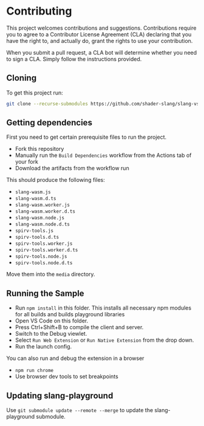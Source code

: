 # Contributing

This project welcomes contributions and suggestions. Contributions require you to agree to a Contributor License Agreement (CLA) declaring that you have the right to, and actually do, grant the rights to use your contribution.

When you submit a pull request, a CLA bot will determine whether you need to sign a CLA. Simply follow the instructions provided.

## Cloning

To get this project run:

```sh
git clone --recurse-submodules https://github.com/shader-slang/slang-vscode-extension
```

## Getting dependencies

First you need to get certain prerequisite files to run the project.

* Fork this repository
* Manually run the `Build Dependencies` workflow from the Actions tab of your fork
* Download the artifacts from the workflow run

This should produce the following files:

* `slang-wasm.js`
* `slang-wasm.d.ts`
* `slang-wasm.worker.js`
* `slang-wasm.worker.d.ts`
* `slang-wasm.node.js`
* `slang-wasm.node.d.ts`
* `spirv-tools.js`
* `spirv-tools.d.ts`
* `spirv-tools.worker.js`
* `spirv-tools.worker.d.ts`
* `spirv-tools.node.js`
* `spirv-tools.node.d.ts`

Move them into the `media` directory.

## Running the Sample

* Run `npm install` in this folder. This installs all necessary npm modules for all builds and builds playground libraries
* Open VS Code on this folder.
* Press Ctrl+Shift+B to compile the client and server.
* Switch to the Debug viewlet.
* Select `Run Web Extension` or `Run Native Extension` from the drop down.
* Run the launch config.

You can also run and debug the extension in a browser

* `npm run chrome`
* Use browser dev tools to set breakpoints

## Updating slang-playground

Use `git submodule update --remote --merge` to update the slang-playground submodule.
